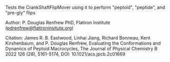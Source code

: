 Tests the CrankShaftFlipMover using it to perform "peptoid", "peptide", and "pre-gly" flips

Author: P. Douglas Renfrew PhD, Flatiron Institute (pdrenfrew@flatironinsitute.org)

Citation: James R. B. Eastwood, Linhai Jiang, Richard Bonneau, Kent Kirshenbaum, and P. Douglas Renfrew, Evaluating the Conformations and Dynamics of Peptoid Macrocycles, The Journal of Physical Chemistry B 2022 126 (28), 5161-5174, DOI: 10.1021/acs.jpcb.2c01669
